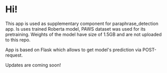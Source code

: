 # Hi!
This app is used as supplementary component for paraphrase_detection app.
Is uses trained Roberta model, PAWS dataset was used for its pretraining.
Weights of the model have size of 1.5GB and are not uploaded to this repo. 

App is based on Flask which allows to get model's prediction via POST-request.

Updates are coming soon!